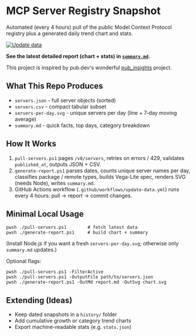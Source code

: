 # MCP Server Registry Snapshot

Automated (every 4 hours) pull of the public Model Context Protocol registry plus a generated daily trend chart and stats.

[![Update data](https://github.com/joelverhagen/mcp-insights/actions/workflows/update-data.yml/badge.svg?event=schedule)](https://github.com/joelverhagen/mcp-insights/actions/workflows/update-data.yml)

**See the latest detailed report (chart + stats) in [`summary.md`](./summary.md).**

This project is inspired by pub.dev's wonderful [pub_insights](https://github.com/loic-sharma/pub_insights) project.

## What This Repo Produces
- `servers.json` - full server objects (sorted)
- `servers.csv` - compact tabular subset
- `servers-per-day.svg` - unique servers per day (line + 7‑day moving average)
- `summary.md` - quick facts, top days, category breakdown

## How It Works
1. `pull-servers.ps1` pages `/v0/servers`, retries on errors / 429, validates `published_at`, outputs JSON + CSV.
2. `generate-report.ps1` parses dates, counts unique server names per day, classifies package / remote types, builds Vega-Lite spec, renders SVG (needs Node), writes `summary.md`.
3. GitHub Actions workflow (`.github/workflows/update-data.yml`) runs every 4 hours: pull -> report -> commit changes.

## Minimal Local Usage
```pwsh
pwsh ./pull-servers.ps1        # fetch latest data
pwsh ./generate-report.ps1     # build chart + summary
```
(Install Node.js if you want a fresh `servers-per-day.svg`; otherwise only `summary.md` updates.)

Optional flags:
```pwsh
pwsh ./pull-servers.ps1 -FilterActive
pwsh ./pull-servers.ps1 -OutputFile path/to/servers.json
pwsh ./generate-report.ps1 -OutMd report.md -OutSvg chart.svg
```

## Extending (Ideas)
- Keep dated snapshots in a `history/` folder
- Add cumulative growth or category trend charts
- Export machine-readable stats (e.g. `stats.json`)
